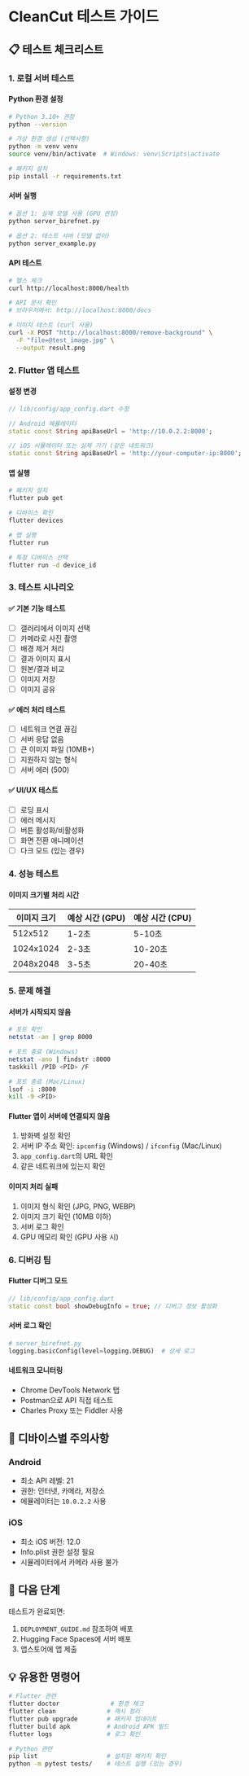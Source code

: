 # CleanCut 테스트 가이드

## 📋 테스트 체크리스트

### 1. 로컬 서버 테스트

#### Python 환경 설정
```bash
# Python 3.10+ 권장
python --version

# 가상 환경 생성 (선택사항)
python -m venv venv
source venv/bin/activate  # Windows: venv\Scripts\activate

# 패키지 설치
pip install -r requirements.txt
```

#### 서버 실행
```bash
# 옵션 1: 실제 모델 사용 (GPU 권장)
python server_birefnet.py

# 옵션 2: 테스트 서버 (모델 없이)
python server_example.py
```

#### API 테스트
```bash
# 헬스 체크
curl http://localhost:8000/health

# API 문서 확인
# 브라우저에서: http://localhost:8000/docs

# 이미지 테스트 (curl 사용)
curl -X POST "http://localhost:8000/remove-background" \
  -F "file=@test_image.jpg" \
  --output result.png
```

### 2. Flutter 앱 테스트

#### 설정 변경
```dart
// lib/config/app_config.dart 수정

// Android 에뮬레이터
static const String apiBaseUrl = 'http://10.0.2.2:8000';

// iOS 시뮬레이터 또는 실제 기기 (같은 네트워크)
static const String apiBaseUrl = 'http://your-computer-ip:8000';
```

#### 앱 실행
```bash
# 패키지 설치
flutter pub get

# 디바이스 확인
flutter devices

# 앱 실행
flutter run

# 특정 디바이스 선택
flutter run -d device_id
```

### 3. 테스트 시나리오

#### ✅ 기본 기능 테스트
- [ ] 갤러리에서 이미지 선택
- [ ] 카메라로 사진 촬영
- [ ] 배경 제거 처리
- [ ] 결과 이미지 표시
- [ ] 원본/결과 비교
- [ ] 이미지 저장
- [ ] 이미지 공유

#### ✅ 에러 처리 테스트
- [ ] 네트워크 연결 끊김
- [ ] 서버 응답 없음
- [ ] 큰 이미지 파일 (10MB+)
- [ ] 지원하지 않는 형식
- [ ] 서버 에러 (500)

#### ✅ UI/UX 테스트
- [ ] 로딩 표시
- [ ] 에러 메시지
- [ ] 버튼 활성화/비활성화
- [ ] 화면 전환 애니메이션
- [ ] 다크 모드 (있는 경우)

### 4. 성능 테스트

#### 이미지 크기별 처리 시간
| 이미지 크기 | 예상 시간 (GPU) | 예상 시간 (CPU) |
|------------|----------------|----------------|
| 512x512    | 1-2초          | 5-10초         |
| 1024x1024  | 2-3초          | 10-20초        |
| 2048x2048  | 3-5초          | 20-40초        |

### 5. 문제 해결

#### 서버가 시작되지 않음
```bash
# 포트 확인
netstat -an | grep 8000

# 포트 종료 (Windows)
netstat -ano | findstr :8000
taskkill /PID <PID> /F

# 포트 종료 (Mac/Linux)
lsof -i :8000
kill -9 <PID>
```

#### Flutter 앱이 서버에 연결되지 않음
1. 방화벽 설정 확인
2. 서버 IP 주소 확인: `ipconfig` (Windows) / `ifconfig` (Mac/Linux)
3. `app_config.dart`의 URL 확인
4. 같은 네트워크에 있는지 확인

#### 이미지 처리 실패
1. 이미지 형식 확인 (JPG, PNG, WEBP)
2. 이미지 크기 확인 (10MB 이하)
3. 서버 로그 확인
4. GPU 메모리 확인 (GPU 사용 시)

### 6. 디버깅 팁

#### Flutter 디버그 모드
```dart
// lib/config/app_config.dart
static const bool showDebugInfo = true; // 디버그 정보 활성화
```

#### 서버 로그 확인
```python
# server_birefnet.py
logging.basicConfig(level=logging.DEBUG)  # 상세 로그
```

#### 네트워크 모니터링
- Chrome DevTools Network 탭
- Postman으로 API 직접 테스트
- Charles Proxy 또는 Fiddler 사용

## 📱 디바이스별 주의사항

### Android
- 최소 API 레벨: 21
- 권한: 인터넷, 카메라, 저장소
- 에뮬레이터는 `10.0.2.2` 사용

### iOS
- 최소 iOS 버전: 12.0
- Info.plist 권한 설정 필요
- 시뮬레이터에서 카메라 사용 불가

## 🚀 다음 단계

테스트가 완료되면:
1. `DEPLOYMENT_GUIDE.md` 참조하여 배포
2. Hugging Face Spaces에 서버 배포
3. 앱스토어에 앱 제출

## 💡 유용한 명령어

```bash
# Flutter 관련
flutter doctor              # 환경 체크
flutter clean              # 캐시 정리
flutter pub upgrade        # 패키지 업데이트
flutter build apk          # Android APK 빌드
flutter logs               # 로그 확인

# Python 관련
pip list                   # 설치된 패키지 확인
python -m pytest tests/    # 테스트 실행 (있는 경우)
```